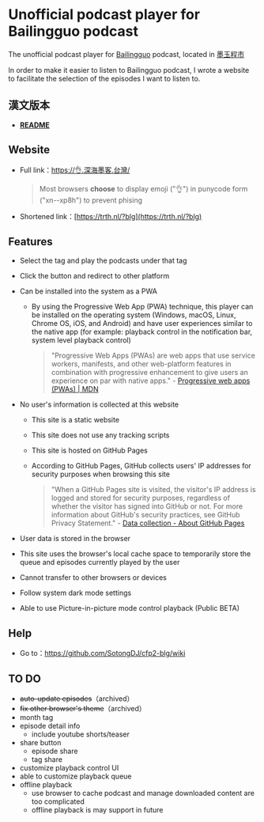 # Unofficial podcast player for Bailingguo podcast

The unofficial podcast player for [Bailingguo](https://www.bailingguonews.com/) podcast, located in [墨玉程市](https://xn--2os22eixx6na.xn--kpry57d/)

In order to make it easier to listen to Bailingguo podcast, I wrote a website to facilitate the selection of the episodes I want to listen to.

## 漢文版本

- **[README](https://github.com/SotongDJ/CFP2-blg/blob/main/README.md)**

## Website

- Full link：[https://👌.深海墨客.台灣/](https://xn--xp8h.xn--2os22eixx6na.xn--kpry57d/)

  > Most browsers **choose** to display emoji ("👌") in punycode form ("xn--xp8h") to prevent phising

- Shortened link：[https://trth.nl/?blg](https://trth.nl/?blg)

## Features

- Select the tag and play the podcasts under that tag
- Click the button and redirect to other platform
- Can be installed into the system as a PWA

  - By using the Progressive Web App (PWA) technique, this player can be installed on the operating system (Windows, macOS, Linux, Chrome OS, iOS, and Android) and have user experiences similar to the native app (for example: playback control in the notification bar, system level playback control)

    > "Progressive Web Apps (PWAs) are web apps that use service workers, manifests, and other web-platform features in combination with progressive enhancement to give users an experience on par with native apps." - [Progressive web apps (PWAs) | MDN](https://developer.mozilla.org/en-US/docs/Web/Progressive_web_apps)

- No user's information is collected at this website

  - This site is a static website
  - This site does not use any tracking scripts
  - This site is hosted on GitHub Pages
  - According to GitHub Pages, GitHub collects users' IP addresses for security purposes when browsing this site

    > "When a GitHub Pages site is visited, the visitor's IP address is logged and stored for security purposes, regardless of whether the visitor has signed into GitHub or not. For more information about GitHub's security practices, see GitHub Privacy Statement." - [Data collection - About GitHub Pages](https://docs.github.com/en/pages/getting-started-with-github-pages/about-github-pages#data-collection)

- User data is stored in the browser

 - This site uses the browser's local cache space to temporarily store the queue and episodes currently played by the user
 - Cannot transfer to other browsers or devices

- Follow system dark mode settings
- Able to use Picture-in-picture mode control playback (Public BETA)

## Help

- Go to：<https://github.com/SotongDJ/cfp2-blg/wiki>

## TO DO

- ~~auto-update episodes~~（archived）
- ~~fix other browser's theme~~（archived）
- month tag
- episode detail info
  - include youtube shorts/teaser
- share button
  - episode share
  - tag share
- customize playback control UI
- able to customize playback queue
- offline playback
  - use browser to cache podcast and manage downloaded content are too complicated
  - offline playback is may support in future

